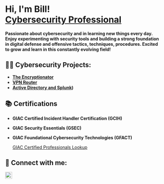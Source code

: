 <h1>Hi, I'm Bill! <br/><a href="https://www.linkedin.com/in/william-fleming-jr/">Cybersecurity Professional</a></h1>

<b> Passionate about cybersecurity and in learning new things every day. Enjoy experimenting with security tools and building a strong foundation in digital defense and offensive tactics, techniques, procedures. Excited to grow and learn in this constantly evolving field! </b>

<h2>👨‍💻 Cybersecurity Projects:</h2>

- <b>[The Encryptionator](https://github.com/wafleming1/Encryption_and_Steganography.git)</b>
- <b>[VPN Router](https://github.com/wafleming1/VPN-Router.git)</b>
- <b>[Active Directory and Splunk](https://github.com/wafleming1/ActiveDirectory_Splunk.git))</b>

<h2> 📚 Certifications</h2>

- <b> GIAC Certified Incident Handler Certification (GCIH) </b>
- <b> GIAC Security Essentials (GSEC) </b>
- <b> GIAC Foundational Cybersecurity Technologies (GFACT) </b>

  [GIAC Certified Professionals Lookup](https://www.giac.org/certified-professional/William-Fleming/222751)


<h2> 🤳 Connect with me:</h2>


[<img align="left" alt="WilliamFleming | LinkedIn" width="22px" src="https://cdn.jsdelivr.net/npm/simple-icons@v3/icons/linkedin.svg" />][linkedin]


[linkedin]: https://www.linkedin.com/in/william-fleming-jr/

<!--
**joshmadakor1/joshmadakor1** is a ✨ _special_ ✨ repository because its `README.md` (this file) appears on your GitHub profile.

Here are some ideas to get you started:

- 🔭 I’m currently working on ...
- 🌱 I’m currently learning ...
- 👯 I’m looking to collaborate on ...
- 🤔 I’m looking for help with ...
- 💬 Ask me about ...
- 📫 How to reach me: ...
- 😄 Pronouns: ...
- ⚡ Fun fact: ...
-->
